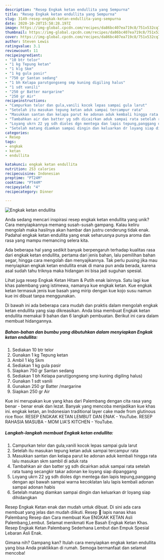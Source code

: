 ```yaml
---
description: "Resep Engkak ketan endullita yang Sempurna"
title: "Resep Engkak ketan endullita yang Sempurna"
slug: 3149-resep-engkak-ketan-endullita-yang-sempurna
date: 2020-10-28T15:58:28.197Z
image: https://img-global.cpcdn.com/recipes/da86bc407ea719c8/751x532cq70/engkak-ketan-endullita-foto-resep-utama.jpg
thumbnail: https://img-global.cpcdn.com/recipes/da86bc407ea719c8/751x532cq70/engkak-ketan-endullita-foto-resep-utama.jpg
cover: https://img-global.cpcdn.com/recipes/da86bc407ea719c8/751x532cq70/engkak-ketan-endullita-foto-resep-utama.jpg
author: Steven Lewis
ratingvalue: 3.1
reviewcount: 11
recipeingredient:
- "10 btr telor"
- "1 kg Tepung ketan"
- "1 klg Skm"
- "1 kg gula pasir"
- "750 gr Santan sedang"
- "1 bh Kelapa parutgongseng smp kuning digiling halus"
- "1 sdt vanili"
- "250 gr Batter margarine"
- "250 gr Air"
recipeinstructions:
- "Campurkan telor dan gula,vanili kocok lepas sampai gula larut"
- "Setelah itu masukan tepung ketan aduk sampai tercampur rata"
- "Masukkan santan dan kelapa parut ke adonan aduk kembali hingga rata lalu masukan skm sambil di aduk rata"
- "Tambahkan air dan batter yg sdh dicairkan aduk sampai rata setelah rata tuang secangkir takar adonan ke loyang siap dipanggang"
- "Loyang ukrn 22 yg sdh dioles dgn mentega dan lapis tepung,panggang dengan api bawah sampai warna kecoklatan lalu lapis kembali adonan sampai adonan habis"
- "Setelah matang diamkan sampai dingin dan keluarkan dr loyang siap dihidangkan"
categories:
- Resep
tags:
- engkak
- ketan
- endullita

katakunci: engkak ketan endullita 
nutrition: 253 calories
recipecuisine: Indonesian
preptime: "PT24M"
cooktime: "PT44M"
recipeyield: "4"
recipecategory: Dinner

---
```



![Engkak ketan endullita](https://img-global.cpcdn.com/recipes/da86bc407ea719c8/751x532cq70/engkak-ketan-endullita-foto-resep-utama.jpg)

Anda sedang mencari inspirasi resep engkak ketan endullita yang unik? Cara menyiapkannya memang susah-susah gampang. Kalau keliru mengolah maka hasilnya akan hambar dan justru cenderung tidak enak. Padahal engkak ketan endullita yang enak seharusnya punya aroma dan rasa yang mampu memancing selera kita.

Ada beberapa hal yang sedikit banyak berpengaruh terhadap kualitas rasa dari engkak ketan endullita, pertama dari jenis bahan, lalu pemilihan bahan segar, hingga cara mengolah dan menyajikannya. Tak perlu pusing jika mau menyiapkan engkak ketan endullita enak di mana pun anda berada, karena asal sudah tahu triknya maka hidangan ini bisa jadi suguhan spesial.

Lihat juga resep Engkak Ketan Hitam &amp; Putih enak lainnya. Satu lagi kue khas palembang yang istimewa, namanya kue engkak ketan. Kue engkak ketan termasuk jenis kue basah yang mirip dengan kue kojo susu namun kue ini dibuat tanpa menggunakan.


Di bawah ini ada beberapa cara mudah dan praktis dalam mengolah engkak ketan endullita yang siap dikreasikan. Anda bisa membuat Engkak ketan endullita memakai 9 bahan dan 6 langkah pembuatan. Berikut ini cara dalam membuat hidangannya.

<!--inarticleads1-->

##### Bahan-bahan dan bumbu yang dibutuhkan dalam menyiapkan Engkak ketan endullita:

1. Sediakan 10 btr telor
1. Gunakan 1 kg Tepung ketan
1. Ambil 1 klg Skm
1. Sediakan 1 kg gula pasir
1. Siapkan 750 gr Santan sedang
1. Sediakan 1 bh Kelapa parut(gongseng smp kuning digiling halus)
1. Gunakan 1 sdt vanili
1. Gunakan 250 gr Batter /margarine
1. Siapkan 250 gr Air


Kue ini merupakan kue yang khas dari Palembang dengan cita rasa yang benar - benar enak dan lezat. Banyak yang mencoba menjadikan kue khas ini. engkak ketan, an Indonesian traditional layer cake made from glutinous rice floor. RESEP ENGKAK KETAN LEMBUT DAN ENAK - YouTube. RESEP RAHASIA MASUBA - MOM LIA&#39;S KITCHEN - YouTube. 

<!--inarticleads2-->

##### Langkah-langkah membuat Engkak ketan endullita:

1. Campurkan telor dan gula,vanili kocok lepas sampai gula larut
1. Setelah itu masukan tepung ketan aduk sampai tercampur rata
1. Masukkan santan dan kelapa parut ke adonan aduk kembali hingga rata lalu masukan skm sambil di aduk rata
1. Tambahkan air dan batter yg sdh dicairkan aduk sampai rata setelah rata tuang secangkir takar adonan ke loyang siap dipanggang
1. Loyang ukrn 22 yg sdh dioles dgn mentega dan lapis tepung,panggang dengan api bawah sampai warna kecoklatan lalu lapis kembali adonan sampai adonan habis
1. Setelah matang diamkan sampai dingin dan keluarkan dr loyang siap dihidangkan


Resep Engkak Ketan enak dan mudah untuk dibuat. Di sini ada cara membuat yang jelas dan mudah diikuti. Resep 🍰 lapis nanas khas Palembang Resep dan Cara membuat Kue ENGKAK KETAN Asli Palembang,Lembut. Selamat menikmati Kue Basah Engkak Ketan Khas. Resep Engkak Ketan Palembang Sederhana Lembut dan Empuk Spesial Lebaran Asli Enak. 

Gimana nih? Gampang kan? Itulah cara menyiapkan engkak ketan endullita yang bisa Anda praktikkan di rumah. Semoga bermanfaat dan selamat mencoba!
